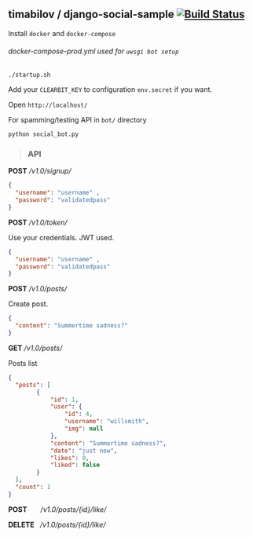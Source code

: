 ## timabilov / django-social-sample [![Build Status](https://travis-ci.org/timabilov/django-social-sample.svg?branch=master)](https://travis-ci.org/timabilov/django-social-sample)

Install `docker` and `docker-compose` 
###### docker-compose-prod.yml used for `uwsgi bot setup`


`./startup.sh`


Add your `CLEARBIT_KEY` to configuration `env.secret` if you want.

Open `http://localhost/` 

For spamming/testing API in `bot/` directory

`python social_bot.py`  
 

>### API

**POST** */v1.0/signup/*
```json
{
  "username": "username" ,
  "password": "validatedpass"
}
```

**POST** */v1.0/token/*

Use your credentials. JWT used. 
```json
{
  "username": "username" ,
  "password": "validatedpass"
}
```



**POST** */v1.0/posts/*

Create post. 
```json
{
  "content": "Summertime sadness?"
}
```

**GET** */v1.0/posts/*

Posts list 
```json
{
  "posts": [
        {
            "id": 1,
            "user": {
                "id": 4,
                "username": "willsmith",
                "img": null
            },
            "content": "Summertime sadness?",
            "date": "just now",
            "likes": 0,
            "liked": false
        }
  ],
  "count": 1
}
```

**POST**    &nbsp;&nbsp;&nbsp;&nbsp;&nbsp;  */v1.0/posts/{id}/like/*

**DELETE** &nbsp; */v1.0/posts/{id}/like/*

